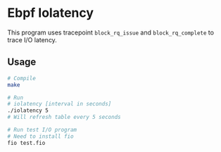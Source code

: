 # Ebpf Iolatency

This program uses tracepoint `block_rq_issue` and `block_rq_complete` to trace I/O latency.

## Usage
```sh
# Compile
make

# Run
# iolatency [interval in seconds]
./iolatency 5
# Will refresh table every 5 seconds

# Run test I/O program
# Need to install fio
fio test.fio
```


